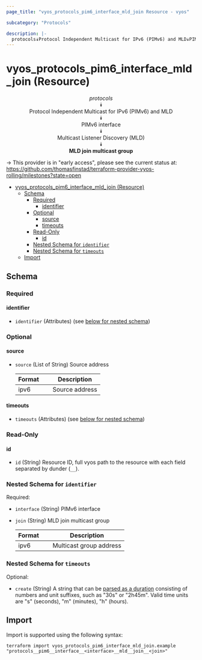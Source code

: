 ```yaml
---
page_title: "vyos_protocols_pim6_interface_mld_join Resource - vyos"

subcategory: "Protocols"

description: |-
  protocols⯯Protocol Independent Multicast for IPv6 (PIMv6) and MLD⯯PIMv6 interface⯯Multicast Listener Discovery (MLD)⯯MLD join multicast group
---
```


# vyos_protocols_pim6_interface_mld_join (Resource)
<center>

*protocols*  
⯯  
Protocol Independent Multicast for IPv6 (PIMv6) and MLD  
⯯  
PIMv6 interface  
⯯  
Multicast Listener Discovery (MLD)  
⯯  
**MLD join multicast group**


</center>

-> This provider is in "early access", please see the current status at: https://github.com/thomasfinstad/terraform-provider-vyos-rolling/milestones?state=open

<!--TOC-->

- [vyos_protocols_pim6_interface_mld_join (Resource)](#vyos_protocols_pim6_interface_mld_join-resource)
  - [Schema](#schema)
    - [Required](#required)
      - [identifier](#identifier)
    - [Optional](#optional)
      - [source](#source)
      - [timeouts](#timeouts)
    - [Read-Only](#read-only)
      - [id](#id)
    - [Nested Schema for `identifier`](#nested-schema-for-identifier)
    - [Nested Schema for `timeouts`](#nested-schema-for-timeouts)
  - [Import](#import)

<!--TOC-->

<!-- schema generated by tfplugindocs -->
## Schema

### Required

#### identifier
- `identifier` (Attributes) (see [below for nested schema](#nestedatt--identifier))

### Optional

#### source
- `source` (List of String) Source address

    |  Format  &emsp;|  Description     |
    |----------|------------------|
    |  ipv6    &emsp;|  Source address  |
#### timeouts
- `timeouts` (Attributes) (see [below for nested schema](#nestedatt--timeouts))

### Read-Only

#### id
- `id` (String) Resource ID, full vyos path to the resource with each field separated by dunder (`__`).

<a id="nestedatt--identifier"></a>
### Nested Schema for `identifier`

Required:

- `interface` (String) PIMv6 interface
- `join` (String) MLD join multicast group

    |  Format  &emsp;|  Description              |
    |----------|---------------------------|
    |  ipv6    &emsp;|  Multicast group address  |


<a id="nestedatt--timeouts"></a>
### Nested Schema for `timeouts`

Optional:

- `create` (String) A string that can be [parsed as a duration](https://pkg.go.dev/time#ParseDuration) consisting of numbers and unit suffixes, such as &#34;30s&#34; or &#34;2h45m&#34;. Valid time units are &#34;s&#34; (seconds), &#34;m&#34; (minutes), &#34;h&#34; (hours).

## Import

Import is supported using the following syntax:

```shell
terraform import vyos_protocols_pim6_interface_mld_join.example "protocols__pim6__interface__<interface>__mld__join__<join>"
```
